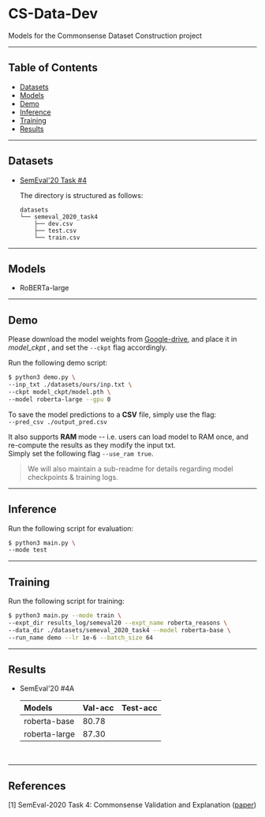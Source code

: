 # CS-Data-Dev

Models for the Commonsense Dataset Construction project



---


## Table of Contents

- [Datasets](#datasets)
- [Models](#Models)
- [Demo](#Demo)
- [Inference](#inference)
- [Training](#training)
- [Results](#results)

<!---
- [Visualization](#visualization)
-->



---

## Datasets

- [SemEval'20 Task #4](https://github.com/wangcunxiang/SemEval2020-Task4-Commonsense-Validation-and-Explanation) 

    The directory is structured as follows:

    ```
    datasets
    └── semeval_2020_task4
        ├── dev.csv
        ├── test.csv
        └── train.csv
    ```



---
## Models


- RoBERTa-large




---

## Demo

Please download the model weights from [Google-drive](https://drive.google.com/drive/folders/1oVwdYxSOdTLtsA0FFwwgXBzu6OZxR0KV?usp=sharing),
and place it in <i>model_ckpt </i>, and set the `--ckpt` flag accordingly.

Run the following demo script:

```bash
$ python3 demo.py \
--inp_txt ./datasets/ours/inp.txt \
--ckpt model_ckpt/model.pth \
--model roberta-large --gpu 0
```

To save the model predictions to a <b>CSV</b> file, simply use the flag:  <br>
`--pred_csv ./output_pred.csv`

It also supports <b>RAM </b> mode -- i.e. users can load model to RAM once, 
and re-compute the results as they modify the input txt. <br>
Simply set the following flag `--use_ram true`.


> We will also maintain a sub-readme for details regarding model checkpoints & training logs.

---

## Inference

Run the following script for evaluation:

```bash
$ python3 main.py \
--mode test
```




---

## Training

Run the following script for training:

```bash
$ python3 main.py --mode train \
--expt_dir results_log/semeval20 --expt_name roberta_reasons \
--data_dir ./datasets/semeval_2020_task4 --model roberta-base \
--run_name demo --lr 1e-6 --batch_size 64
```




---

## Results

- SemEval'20 #4A

    | Models        | Val-acc       | Test-acc      |
    | :---          | :---          | :---          |
    | roberta-base  | 80.78         |               |
    | roberta-large | 87.30         |               |

<br>


---


## References
[1]  SemEval-2020 Task 4: Commonsense Validation and Explanation ([paper](https://arxiv.org/abs/2007.00236)) <br>
